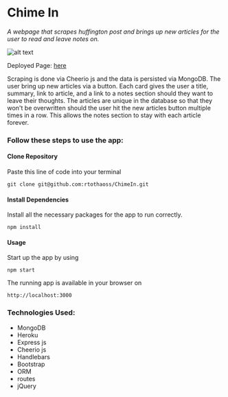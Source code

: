 # Chime In
*A webpage that scrapes huffington post and brings up new articles for the user to read and leave notes on.*

![alt text](https://i.imgur.com/sqdLTyr.png 'chime in page')

Deployed Page: [here](https://sleepy-savannah-15776.herokuapp.com/)

Scraping is done via Cheerio js and the data is persisted via MongoDB. The user bring up new articles via a button. Each card gives the user a title, summary, link to article, and a link to a notes section should they want to leave their thoughts. The articles are unique in the database so that they won't be overwritten should the user hit the new articles button multiple times in a row. This allows the notes section to stay with each article forever. 

### Follow these steps to use the app:

#### Clone Repository
Paste this line of code into your terminal

`` git clone git@github.com:rtothaoss/ChimeIn.git ``

#### Install Dependencies 
Install all the necessary packages for the app to run correctly.

``` npm install ```

#### Usage

Start up the app by using

`` npm start ``

The running app is available in your browser on 

`` http://localhost:3000 ``

### Technologies Used: 
* MongoDB
* Heroku
* Express js
* Cheerio js
* Handlebars
* Bootstrap
* ORM
* routes
* jQuery


